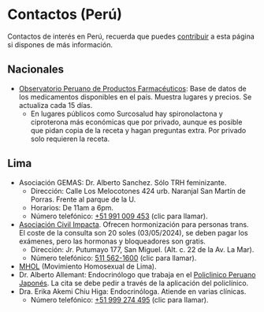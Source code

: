 # Contactos (Perú)

Contactos de interés en Perú, recuerda que puedes [contribuir](contribuir.md) a esta página si dispones de más información.

## Nacionales

* [Observatorio Peruano de Productos Farmacéuticos](https://opm-digemid.minsa.gob.pe/#/consulta-producto): Base de datos de los medicamentos disponibles en el país. Muestra lugares y precios. Se actualiza cada 15 días.
  * En lugares públicos como Surcosalud hay spironolactona y ciproterona más económicas que por privado, aunque es posible que pidan copia de la receta y hagan preguntas extra. Por privado solo requieren la receta. 

## Lima

* Asociación GEMAS: Dr. Alberto Sanchez. Sólo TRH feminizante.
  * Dirección: Calle Los Melocotones 424 urb. Naranjal San Martín de Porras. Frente al parque de la U.
  * Horarios: De 11am a 6pm.  
  * Número telefónico: [+51 991 009 453](tel:+51991009453) (clic para llamar).
* [Asociación Civil Impacta](https://www.facebook.com/ImpactaSalud/?locale=es_LA). Ofrecen hormonización para personas trans. El coste de la consulta son 20 soles (03/05/2024), se deben pagar los exámenes, pero las hormonas y bloqueadores son gratis.
  * Dirección: Jr. Putumayo 177, San Miguel. (Alt. c. 22 de la Av. La Mar).
  * Número telefónico: [511 562-1600](tel:5115621600) (clic para llamar).
* [MHOL](https://www.facebook.com/mholperu/) (Movimiento Homosexual de Lima).
* Dr. Alberto Allemant: Endocrinólogo que trabaja en el [Policlinico Peruano Japonés](https://www.policlinicoperuanojapones.org/). La cita se debe pedir a través de la aplicación del policlínico.
* Dra. Erika Akemi Chiu Higa: Endocrinóloga. Atiende en varias clínicas.
  * Número telefónico: [+51 999 274 495](tel:+51999274495) (clic para llamar).
